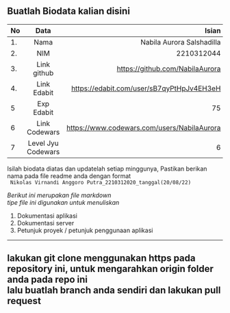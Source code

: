 **Buatlah Biodata kalian disini** <br />
----------------------------------------
|No | Data  | Isian|
|---|:-------:|------:|
|1. |Nama     | Nabila Aurora Salshadilla |
|2.| NIM        | 2210312044 |
|3. |Link github | https://github.com/NabilaAurora |
|4.| Link Edabit | https://edabit.com/user/sB7qyPtHpJv4EH3eH |
|5|Exp Edabit   | 75 |
|6| Link Codewars| https://www.codewars.com/users/NabilaAurora |
|7| Level Jyu Codewars| 6 |

Isilah biodata diatas dan updatelah setiap minggunya,
Pastikan berikan nama pada file readme anda dengan format <br/>
`
Nikolas Virnandi Anggoro Putra_2210312020_tanggal(20/08/22)` 

*Berikut ini merupakan file markdown <br/> tipe file ini digunakan untuk menuliskan*
1. Dokumentasi aplikasi
2. Dokumentasi server
3. Petunjuk proyek / petunjuk penggunaan aplikasi
----
**lakukan git clone menggunakan https pada repository ini, untuk mengarahkan origin folder anda pada repo ini<br/> lalu buatlah branch anda sendiri dan lakukan pull request**
----
